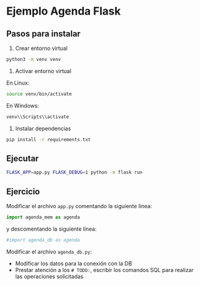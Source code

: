 # Ejemplo Agenda Flask

## Pasos para instalar

1. Crear entorno virtual
```bash
python3 -m venv venv
```

1. Activar entorno virtual

En Linux:
```bash
source venv/bin/activate
```

En Windows:
```bash
venv\\Scripts\\activate
```

1. Instalar dependencias

```bash
pip install -r requirements.txt
```

## Ejecutar

```bash
FLASK_APP=app.py FLASK_DEBUG=1 python -m flask run
```

## Ejercicio

Modificar el archivo ```app.py``` comentando la siguiente línea:

```python
import agenda_mem as agenda
```
y descomentando la siguiente línea:

```python
#import agenda_db as agenda
```

Modificar el archivo ```agenda_db.py```:

* Modificar los datos para la conexión con la DB
* Prestar atención a los ```# TODO:```, escribir los comandos SQL para realizar las operaciones solicitadas 

